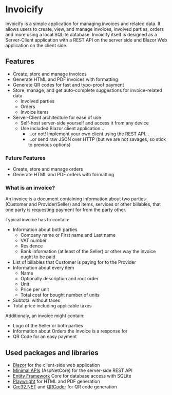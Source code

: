 # Invoicify
Invoicify is a simple application for managing invoices and related data.
It allows users to create, view, and manage invoices, involved parties, orders and more using a local SQLite database.
Invoicify itself is designed as a Server-Client application with a REST API on the server side and Blazor Web application on the client side.

## Features
- Create, store and manage invoices
- Generate HTML and PDF invoices with formatting
- Generate QR codes for fast and typo-proof payment
- Store, manage, and get auto-complete suggestions for invoice-related data
    - Involved parties
    - Orders
    - Invoice items
- Server-Client architecture for ease of use
    - Self-host server-side yourself and access it from any device
    - Use included Blazor client application...
      - ...or not! Implement your own client using the REST API...
      - ...or send raw JSON over HTTP (but we are not savages, so stick to previous options)

### Future Features
- Create, store and manage orders
- Generate HTML and PDF orders with formatting

### What is an invoice?
An invoice is a document containing information about two parties (Customer and Provider/Seller) and items, services or other billables, that one party is requesting payment for from the party other.

Typical invoice has to contain:
- Information about both parties
    - Company name or First name and Last name
    - VAT number
    - Residence
    - Bank information (at least of the Seller) or other way the invoice ought to be paid
- List of billables that Customer is paying for to the Provider
- Information about every item
    - Name
    - Optionally description and root order
    - Unit
    - Price per unit
    - Total cost for bought number of units
- Subtotal without taxes
- Total price including applicable taxes

Additionaly, an invoice might contain:
- Logo of the Seller or both parties
- Information about Orders the Invoice is a response for
- QR Code for an easy payment

## Used packages and libraries
- [Blazor](https://dotnet.microsoft.com/en-us/apps/aspnet/web-apps/blazor/) for the client-side web application
- [Minimal APIs](https://learn.microsoft.com/en-us/aspnet/core/tutorials/min-web-api/) (AspNetCore) for the server-side REST API
- [Entity Framework](https://learn.microsoft.com/en-us/ef/core/) Core for database access with SQLite
- [Playwright](https://playwright.dev/dotnet/docs/api/class-playwright/) for HTML and PDF generation
- [Crc32.NET](https://github.com/force-net/Crc32.NET/) and [QRCoder](https://github.com/codebude/QRCoder/) for QR code generation